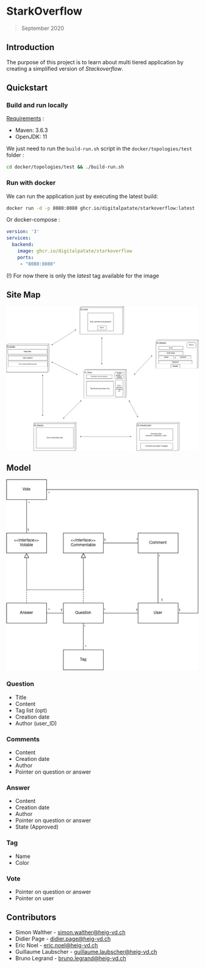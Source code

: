 # StarkOverflow

> September 2020

## Introduction

The purpose of this project is to learn about multi tiered application by creating a simplified version of _Stackoverflow_.

## Quickstart

### Build and run locally

<u>Requirements</u> : 

- Maven: 3.6.3
- OpenJDK: 11

We just need to run the `build-run.sh` script in the `docker/topologies/test` folder :

```bash
cd docker/topologies/test && ./build-run.sh
```

### Run with docker

We can run the application just by executing the latest build:

```bash
docker run -d -p 8080:8080 ghcr.io/digitalpatate/starkoverflow:latest
```

Or docker-compose : 

```yaml
version: '3'
services:
  backend:
    image: ghcr.io/digitalpatate/starkoverflow
    ports:
     - "8080:8080"
```

(!) For now there is only the _latest_ tag available for the image

## Site Map

![Site Map](pictures/StarkOverFlow_sitemap.png)

 ##  Model

![Domain model](./pictures/domaine-model.png)

### Question

- Title
- Content
- Tag list (opt)
- Creation date
- Author (user_ID)

### Comments

- Content 
- Creation date
- Author
- Pointer on question or answer

### Answer

- Content 
- Creation date
- Author
- Pointer on question or answer
- State (Approved)

### Tag

- Name 
- Color

### Vote

- Pointer on question or answer
- Pointer on user

## Contributors

- Simon Walther - simon.walther@heig-vd.ch
- Didier Page - didier.page@heig-vd.ch
- Eric Noel - eric.noel@heig-vd.ch
- Guillaume Laubscher -  guillaume.laubscher@heig-vd.ch
- Bruno Legrand - bruno.legrand@heig-vd.ch